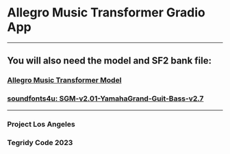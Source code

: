 # Allegro Music Transformer Gradio App

***

## You will also need the model and SF2 bank file:

### [Allegro Music Transformer Model](https://huggingface.co/asigalov61/Allegro-Music-Transformer/resolve/main/Allegro_Music_Transformer_Small_Trained_Model_56000_steps_0.9399_loss_0.7374_acc.pth)

### [soundfonts4u: SGM-v2.01-YamahaGrand-Guit-Bass-v2.7](https://drive.google.com/file/d/12zSPpFucZXFg-svKeu6dm7-Fe5m20xgJ/view?usp=sharing)

***

### Project Los Angeles
### Tegridy Code 2023
